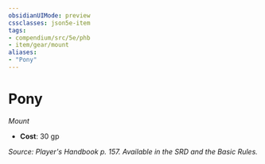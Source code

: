 ```yaml
---
obsidianUIMode: preview
cssclasses: json5e-item
tags:
- compendium/src/5e/phb
- item/gear/mount
aliases: 
- "Pony"
---
```

# Pony
*Mount*  

- **Cost**: 30 gp

*Source: Player's Handbook p. 157. Available in the SRD and the Basic Rules.*